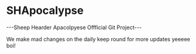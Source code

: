 # SHApocalypse

---Sheep Hearder Apacolpyese Offficial Git Project---

We make mad changes on the daily keep round for more updates
 yeeeee boi!
